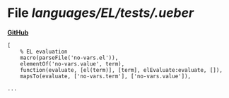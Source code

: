 # File _languages/EL/tests/.ueber_
**[GitHub](https://github.com/softlang/yas/blob/master/languages/EL/tests/.ueber)**
```
[
    % EL evaluation
    macro(parseFile('no-vars.el')),  
    elementOf('no-vars.value', term),
    function(evaluate, [el(term)], [term], elEvaluate:evaluate, []),
    mapsTo(evaluate, ['no-vars.term'], ['no-vars.value']),

...
```
